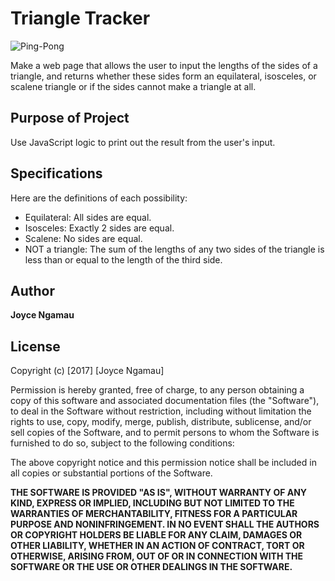 # Triangle Tracker
![Ping-Pong](https://s3-ap-southeast-1.amazonaws.com/learnhive/lcards/Types-of-Triangles-521dd275368b9.png)

Make a web page that allows the user to input the lengths of the sides of a triangle, and returns whether these sides form an equilateral, isosceles, or scalene triangle or if the sides cannot make a triangle at all.

## Purpose of Project
Use JavaScript logic to print out the result from the user's input.

## Specifications
Here are the definitions of each possibility:

* Equilateral: All sides are equal.
* Isosceles: Exactly 2 sides are equal.
* Scalene: No sides are equal.
* NOT a triangle: The sum of the lengths of any two sides of the triangle is less than or equal to the length of the third side.

## Author
**Joyce Ngamau**

## License
Copyright (c) [2017] [Joyce Ngamau]

Permission is hereby granted, free of charge, to any person obtaining a copy
of this software and associated documentation files (the "Software"), to deal
in the Software without restriction, including without limitation the rights
to use, copy, modify, merge, publish, distribute, sublicense, and/or sell
copies of the Software, and to permit persons to whom the Software is
furnished to do so, subject to the following conditions:

The above copyright notice and this permission notice shall be included in all
copies or substantial portions of the Software.

**THE SOFTWARE IS PROVIDED "AS IS", WITHOUT WARRANTY OF ANY KIND, EXPRESS OR
IMPLIED, INCLUDING BUT NOT LIMITED TO THE WARRANTIES OF MERCHANTABILITY,
FITNESS FOR A PARTICULAR PURPOSE AND NONINFRINGEMENT. IN NO EVENT SHALL THE
AUTHORS OR COPYRIGHT HOLDERS BE LIABLE FOR ANY CLAIM, DAMAGES OR OTHER
LIABILITY, WHETHER IN AN ACTION OF CONTRACT, TORT OR OTHERWISE, ARISING FROM,
OUT OF OR IN CONNECTION WITH THE SOFTWARE OR THE USE OR OTHER DEALINGS IN THE
SOFTWARE.**
